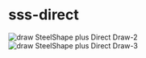 # sss-direct  
![draw SteelShape plus Direct Draw-2](https://github.com/user-attachments/assets/b6e5dd7b-e1dc-49a8-b98b-ebddbb3b4c97) 
![draw SteelShape plus Direct Draw-3](https://github.com/user-attachments/assets/3b6da02f-f46c-42a0-b6ad-f945ea0655fb)  
 
